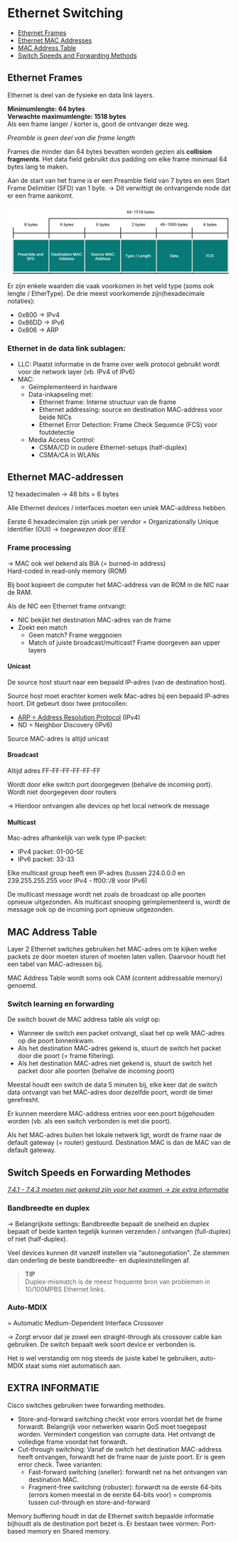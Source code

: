 # Ethernet Switching

- [Ethernet Frames](#ethernet-frames)
- [Ethernet MAC Addresses](#ethernet-mac-addressen)
- [MAC Address Table](#mac-address-table)
- [Switch Speeds and Forwarding Methods](#switch-speeds-en-forwarding-methodes)

## Ethernet Frames

Ethernet is deel van de fysieke en data link layers.

<strong>Minimumlengte: 64 bytes <br>Verwachte maximumlengte: 1518 bytes <br></strong>
Als een frame langer / korter is, gooit de ontvanger deze weg.

*Preamble is geen deel van die frame length*

Frames die minder dan 64 bytes bevatten worden gezien als **collision fragments**. Het data field gebruikt dus padding om elke frame minimaal 64 bytes lang te maken.

Aan de start van het frame is er een Preamble field van 7 bytes en een Start Frame Delimitier (SFD) van 1 byte. -> Dit verwittigt de ontvangende node dat er een frame aankomt.

![Ethernet Frame Fields](./img/07/Ethernet%20Frame%20Fiels.png)

Er zijn enkele waarden die vaak voorkomen in het veld type (soms ook lengte / EtherType). De drie meest voorkomende zijn(hexadecimale notaties):
- 0x800 -> IPv4
- 0x86DD -> IPv6
- 0x806 -> ARP



### Ethernet in de data link sublagen:
- LLC: Plaatst informatie in de frame over welk protocol gebruikt wordt voor de network layer (vb. IPv4 of IPv6)
- MAC:
    - Geïmplementeerd in hardware
    - Data-inkapseling met:
        - Ethernet frame: Interne structuur van de frame
        - Ethernet addressing: source en destination MAC-address voor beide NICs
        - Ethernet Error Detection: Frame Check Sequence (FCS) voor foutdetectie 
    - Media Access Control: 
        - CSMA/CD in oudere Ethernet-setups (half-duplex)
        - CSMA/CA in WLANs

## Ethernet MAC-addressen

12 hexadecimalen -> 48 bits = 6 bytes

Alle Ethernet devices / interfaces moeten een uniek MAC-address hebben.

Eerste 6 hexadecimalen zijn uniek per vendor = Organizationally Unique Identifier (OUI) -> *toegewezen door IEEE*

### Frame processing

-> MAC ook wel bekend als BIA (= burned-in address) <br> Hard-coded in read-only memory (ROM)

Bij boot kopieert de computer het MAC-address van de ROM in de NIC naar de RAM.

Als de NIC een Ethernet frame ontvangt:
- NIC bekijkt het destination MAC-adres van de frame
- Zoekt een match
    - Geen match? Frame weggooien
    - Match of juiste broadcast/multicast? Frame doorgeven aan upper layers

#### Unicast
De source host stuurt naar een bepaald IP-adres (van de destination host).

Source host moet erachter komen welk Mac-adres bij een bepaald IP-adres hoort. Dit gebeurt door twee protocollen:
- [ARP = Address Resolution Protocol](https://www.youtube.com/watch?v=cn8Zxh9bPio) (IPv4)
- ND = Neighbor Discovery (IPv6)

Source MAC-adres is altijd unicast

#### Broadcast
Altijd adres FF-FF-FF-FF-FF-FF

Wordt door elke switch port doorgegeven (behalve de incoming port). <br> Wordt niet doorgegeven door routers

-> Hierdoor ontvangen alle devices op het local network de message

#### Multicast

Mac-adres afhankelijk van welk type IP-packet:
- IPv4 packet: 01-00-5E
- IPv6 packet: 33-33

Elke multicast group heeft een IP-adres (tussen 224.0.0.0 en 239.255.255.255 voor IPv4 - ff00::/8 voor IPv6)

De multicast message wordt net zoals de broadcast op alle poorten opnieuw uitgezonden. Als multicast snooping geïmplementeerd is, wordt de message ook op de incoming port opnieuw uitgezonden.

## MAC Address Table
Layer 2 Ethernet switches gebruiken het MAC-adres om te kijken welke packets ze door moeten sturen of moeten laten vallen. Daarvoor houdt het een tabel van MAC-adressen bij.

MAC Address Table wordt soms ook CAM (content addressable memory) genoemd.

### Switch learning en forwarding
De switch bouwt de MAC address table als volgt op:
- Wanneer de switch een packet ontvangt, slaat het op welk MAC-adres op die poort binnenkwam.
- Als het destination MAC-adres gekend is, stuurt de switch het packet door die poort (= frame filtering).
- Als het destination MAC-adres niet gekend is, stuurt de switch het packet door alle poorten (behalve de incoming poort)

Meestal houdt een switch de data 5 minuten bij, elke keer dat de switch data ontvangt van het MAC-adres door dezelfde poort, wordt de timer gerefresht.

Er kunnen meerdere MAC-address entries voor een poort bijgehouden worden (vb. als een switch verbonden is met die poort).

Als het MAC-adres buiten het lokale netwerk ligt, wordt de frame naar de default gateway (= router) gestuurd. Destination MAC is dan de MAC van de default gateway.

## Switch Speeds en Forwarding Methodes

[*7.4.1 - 7.4.3 moeten niet gekend zijn voor het examen -> zie extra informatie*](#extra-informatie)

### Bandbreedte en duplex
-> Belangrijkste settings: Bandbreedte bepaalt de snelheid en duplex bepaalt of beide kanten tegelijk kunnen verzenden / ontvangen (full-duplex) of niet (half-duplex).

Veel devices kunnen dit vanzelf instellen via "autonegotiation". Ze stemmen dan onderling de beste bandbreedte- en duplexinstellingen af.

> **TIP**
> <br> Duplex-mismatch is de meest frequente bron van problemen in 10/100MPBS Ethernet links.

### Auto-MDIX
= Automatic Medium-Dependent Interface Crossover

-> Zorgt ervoor dat je zowel een straight-through als crossover cable kan gebruiken. De switch bepaalt welk soort device er verbonden is.

Het is wel verstandig om nog steeds de juiste kabel te gebruiken, auto-MDIX staat soms niet automatisch aan.


## EXTRA INFORMATIE
Cisco switches gebruiken twee forwarding methodes.
- Store-and-forward switching checkt voor errors voordat het de frame forwardt. Belangrijk voor netwerken waarin QoS moet toegepast worden. Vermindert congestion van corrupte data. Het ontvangt de volledige frame voordat het forwardt.
- Cut-through switching: Vanaf de switch het destination MAC-address heeft ontvangen, forwardt het de frame naar de juiste poort. Er is geen error check. Twee varianten:
    - Fast-forward switching (sneller): forwardt net na het ontvangen van destination MAC.
    - Fragment-free switching (robuster): forwardt na de eerste 64-bits (errors komen meestal in de eerste 64-bits voor) = compromis tussen cut-through en store-and-forward

Memory buffering houdt in dat de Ethernet switch bepaalde informatie bijhoudt als de destination port bezet is. Er bestaan twee vormen: Port-based memory en Shared memory.